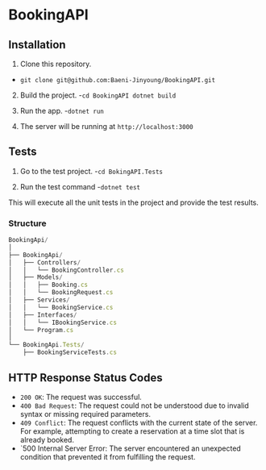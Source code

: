 # BookingAPI

## Installation
1. Clone this repository.
- `git clone git@github.com:Baeni-Jinyoung/BookingAPI.git`  

2. Build the project.
-`cd BookingAPI
dotnet build`

3. Run the app.
-`dotnet run`

4. The server will be running at `http://localhost:3000`

## Tests
1. Go to the test project.
-`cd BokingAPI.Tests`

2. Run the test command
-`dotnet test`

This will execute all the unit tests in the project and provide the test results.

### Structure
```js
BookingApi/
│
├── BookingApi/
│   ├── Controllers/
│   │   └── BookingController.cs
│   ├── Models/
│   │   ├── Booking.cs
│   │   └── BookingRequest.cs
│   ├── Services/
│   │   └── BookingService.cs
│   ├── Interfaces/
│   │   └── IBookingService.cs
│   └── Program.cs
│
└── BookingApi.Tests/
    ├── BookingServiceTests.cs


```
## HTTP Response Status Codes
- `200 OK`: The request was successful.
- `400 Bad Request`: The request could not be understood due to invalid syntax or missing required parameters.
- `409 Conflict`: The request conflicts with the current state of the server. For example, attempting to create a reservation at a time slot that is already booked.
- `500 Internal Server Error: The server encountered an unexpected condition that prevented it from fulfilling the request.
